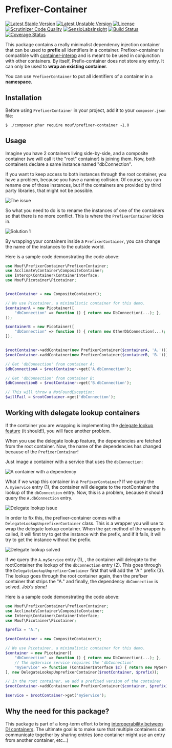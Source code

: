 Prefixer-Container
==================
[![Latest Stable Version](https://poser.pugx.org/mouf/prefixer-container/v/stable.svg)](https://packagist.org/packages/mouf/prefixer-container)
[![Latest Unstable Version](https://poser.pugx.org/mouf/prefixer-container/v/unstable.svg)](https://packagist.org/packages/mouf/prefixer-container)
[![License](https://poser.pugx.org/mouf/prefixer-container/license.svg)](https://packagist.org/packages/mouf/prefixer-container)
[![Scrutinizer Code Quality](https://scrutinizer-ci.com/g/thecodingmachine/prefixer-container/badges/quality-score.png?b=1.0)](https://scrutinizer-ci.com/g/thecodingmachine/prefixer-container/?branch=1.0)
[![SensioLabsInsight](https://insight.sensiolabs.com/projects/e6cfc4b4-bc6d-4edc-8e01-ac05352c3689/mini.png)](https://insight.sensiolabs.com/projects/e6cfc4b4-bc6d-4edc-8e01-ac05352c3689)
[![Build Status](https://travis-ci.org/thecodingmachine/prefixer-container.svg?branch=1.0)](https://travis-ci.org/thecodingmachine/prefixer-container)
[![Coverage Status](https://coveralls.io/repos/thecodingmachine/prefixer-container/badge.svg?branch=1.0)](https://coveralls.io/r/thecodingmachine/prefixer-container?branch=1.0)

This package contains a really minimalist dependency injection container that can be used to **prefix** all identifiers
in a container. Prefixer-container is compatible with [container-interop](https://github.com/container-interop/container-interop)
and is meant to be used in conjunction with other containers. By itself, Prefix-container does not store any entry. It can only be used
to **wrap an existing container**.

You can use `PrefixerContainer` to put all identifiers of a container in a **namespace**.

Installation
------------

Before using `PrefixerContainer` in your project, add it to your `composer.json` file:

```
$ ./composer.phar require mouf/prefixer-container ~1.0
```

Usage
-----

Imagine you have 2 containers living side-by-side, and a composite container (we will call it the "root" container)
is joining them. Now, both containers declare a same instance named "dbConnection". 

If you want to keep access to both instances through the root container, you have a problem, because you have
a naming collision. Of course, you can rename one of those instances, but if the containers are provided by
third party libraries, that might not be possible.

![The issue](doc/the_issue.png?raw=true)

So what you need to do is to rename the instances of one of the containers so that there is no more conflict.
This is where the `PrefixerContainer` kicks in.

![Solution 1](doc/solution1.png?raw=true)

By wrapping your containers inside a `PrefixerContainer`, you can change the name of the instances to the outside
world.

Here is a sample code demonstrating the code above:

```php
use Mouf\PrefixerContainer\PrefixerContainer;
use Acclimate\Container\CompositeContainer;
use Interop\Container\ContainerInterface;
use Mouf\Picotainer\Picotainer;


$rootContainer = new CompositeContainer();

// We use Picotainer, a minimalistic container for this demo.
$containerA = new Picotainer([
    "dbConnection" => function () { return new DbConnection(...); },
]);

$containerB = new Picotainer([
    "dbConnection" => function () { return new OtherDbConnection(...); },
]);


$rootContainer->addContainer(new PrefixerContainer($containerA, 'A.')));
$rootContainer->addContainer(new PrefixerContainer($containerB, 'B.')));

// Get 'dbConnection' from container A:
$dbConnectionA = $rootContainer->get('A.dbConnection');

// Get 'dbConnection' from container B:
$dbConnectionB = $rootContainer->get('B.dbConnection');

// This will throw a NotFoundException:
$willFail = $rootContainer->get('dbConnection');
```

Working with delegate lookup containers
---------------------------------------

If the container you are wrapping is implementing the [delegate lookup feature](https://github.com/container-interop/container-interop/blob/master/docs/Delegate-lookup.md) 
(it should!), you will face another problem.

When you use the delegate lookup feature, the dependencies are fetched from the root container. Now, the name of the
dependencies has changed because of the `PrefixerContainer`!

Just image a container with a service that uses the `dbConnection`:

![A container with a dependency](doc/container_with_dependency.png?raw=true)

What if we wrap this container in a `PrefixerContainer`? If we query the `A.myService` entry (1), the container will
delegate to the rootContainer the lookup of the `dbConnection` entry. Now, this is a problem, because it should
query the `A.dbConnection` entry.

![Delegate lookup issue](doc/delegate_lookup_issue.png?raw=true)

In order to fix this, the prefixer-container comes with a `DelegateLookupUnprefixerContainer` class. This is a wrapper 
you will use to wrap the delegate lookup container. When the `get` method of the wrapper is called, it will first try
to get the instance with the prefix, and if it fails, it will try to get the instance without the prefix.

![Delegate lookup solved](doc/delegate_lookup_solved.png?raw=true)

If we query the `A.myService` entry (1), , the container will delegate to the rootContainer the lookup of the `dbConnection` entry (2).
This goes through the `DelegateLookupUnprefixerContainer` first that will add the "A." prefix (3). The lookup goes through the
root container again, then the prefixer container that strips the "A." and finally, the dependency `dbConnection` is solved. *Job's done!*

Here is a sample code demonstrating the code above:

```php
use Mouf\PrefixerContainer\PrefixerContainer;
use Acclimate\Container\CompositeContainer;
use Interop\Container\ContainerInterface;
use Mouf\Picotainer\Picotainer;

$prefix = "A.";

$rootContainer = new CompositeContainer();

// We use Picotainer, a minimalistic container for this demo.
$container = new Picotainer([
    "dbConnection" => function () { return new DbConnection(...); },
    // The myService service requires the 'dbConnection'
    "myService" => function (ContainerInterface $c) { return new MyService($c->get('dbConnection')); },
], new DelegateLookupUnprefixerContainer($rootContainer, $prefix));

// In the root container, we add a prefixed version of the container
$rootContainer->addContainer(new PrefixerContainer($container, $prefix));

$service = $rootContainer->get('myService');
```

Why the need for this package?
------------------------------

This package is part of a long-term effort to bring [interoperability between DI containers](https://github.com/container-interop/container-interop). 
The ultimate goal is to make sure that multiple containers can communicate together by sharing entries (one container might 
use an entry from another container, etc...)
